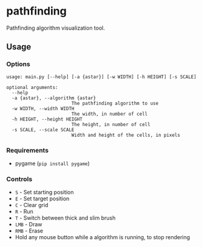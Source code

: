# pathfinding

Pathfinding algorithm visualization tool.

## Usage

### Options

```
usage: main.py [--help] [-a {astar}] [-w WIDTH] [-h HEIGHT] [-s SCALE]

optional arguments:
  --help
  -a {astar}, --algorithm {astar}
                        The pathfinding algorithm to use
  -w WIDTH, --width WIDTH
                        The width, in number of cell
  -h HEIGHT, --height HEIGHT
                        The height, in number of cell
  -s SCALE, --scale SCALE
                        Width and height of the cells, in pixels
```

### Requirements

- pygame (`pip install pygame`)

### Controls

- `S` - Set starting position
- `E` - Set target position
- `C` - Clear grid
- `R` - Run
- `T` - Switch between thick and slim brush
- `LMB` - Draw
- `RMB` - Erase
- Hold any mouse button while a algorithm is running, to stop rendering

